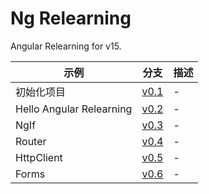 # Ng Relearning

Angular Relearning for v15.


示例| 分支| 描述
---| --- | --- 
初始化项目| [v0.1](https://github.com/why520crazy/ng-relearning/tree/v0.1) | -
Hello Angular Relearning|[v0.2](https://github.com/why520crazy/ng-relearning/tree/v0.2) | -
NgIf|[v0.3](https://github.com/why520crazy/ng-relearning/tree/v0.3) | -
Router|[v0.4](https://github.com/why520crazy/ng-relearning/tree/v0.4) | -
HttpClient|[v0.5](https://github.com/why520crazy/ng-relearning/tree/v0.5) | -
Forms|[v0.6](https://github.com/why520crazy/ng-relearning/tree/v0.6) | -
